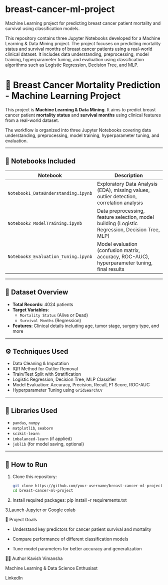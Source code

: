 # breast-cancer-ml-project
Machine Learning project for predicting breast cancer patient mortality and survival using classification models.

This repository contains three Jupyter Notebooks developed for a Machine Learning & Data Mining project. The project focuses on predicting mortality status and survival months of breast cancer patients using a real-world clinical dataset. It includes data understanding, preprocessing, model training, hyperparameter tuning, and evaluation using classification algorithms such as Logistic Regression, Decision Tree, and MLP.

# 🧠 Breast Cancer Mortality Prediction - Machine Learning Project

This project is  **Machine Learning & Data Mining**. It aims to predict breast cancer patient **mortality status** and **survival months** using clinical features from a real-world dataset.

The workflow is organized into three Jupyter Notebooks covering data understanding, preprocessing, model training, hyperparameter tuning, and evaluation.

---

## 📁 Notebooks Included

| Notebook | Description |
|----------|-------------|
| `Notebook1_DataUnderstanding.ipynb` | Exploratory Data Analysis (EDA), missing values, outlier detection, correlation analysis |
| `Notebook2_ModelTraining.ipynb` | Data preprocessing, feature selection, model building (Logistic Regression, Decision Tree, MLP) |
| `Notebook3_Evaluation_Tuning.ipynb` | Model evaluation (confusion matrix, accuracy, ROC-AUC), hyperparameter tuning, final results |

---

## 🧾 Dataset Overview

- **Total Records**: 4024 patients
- **Target Variables**:
  - `Mortality Status` (Alive or Dead)
  - `Survival Months` (Regression)
- **Features**: Clinical details including age, tumor stage, surgery type, and more

---

## ⚙️ Techniques Used

- Data Cleaning & Imputation
- IQR Method for Outlier Removal
- Train/Test Split with Stratification
- Logistic Regression, Decision Tree, MLP Classifier
- Model Evaluation: Accuracy, Precision, Recall, F1 Score, ROC-AUC
- Hyperparameter Tuning using `GridSearchCV`

---

## 🧪 Libraries Used

- `pandas`, `numpy`
- `matplotlib`, `seaborn`
- `scikit-learn`
- `imbalanced-learn` (if applied)
- `joblib` (for model saving, optional)

---

## 🚀 How to Run

1. Clone this repository:
   ```bash
   git clone https://github.com/your-username/breast-cancer-ml-project.git
   cd breast-cancer-ml-project
   
2. Install required packages:
   pip install -r requirements.txt

3.Launch Jupyter or Google colab

🧠 Project Goals
* Understand key predictors for cancer patient survival and mortality

* Compare performance of different classification models

* Tune model parameters for better accuracy and generalization

🙋‍♂️ Author
Kavish Vimansha

Machine Learning & Data Science Enthusiast

LinkedIn





